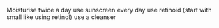 Moisturise twice a day
use sunscreen every day
use retinoid (start with small like using retinol)
use a cleanser
